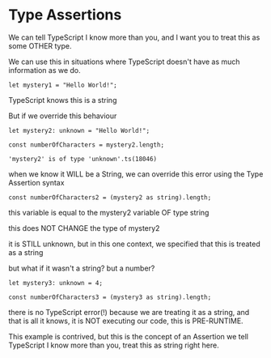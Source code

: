 # Type Assertions

We can tell TypeScript I know more than you, and I want you to treat this as some OTHER type.

We can use this in situations where TypeScript doesn't have as much information as we do.

`let mystery1 = "Hello World!";`

TypeScript knows this is a string

But if we override this behaviour

`let mystery2: unknown = "Hello World!";`

`const numberOfCharacters = mystery2.length;`

`'mystery2' is of type 'unknown'.ts(18046)`

when we know it WILL be a String, we can override this error using the Type Assertion syntax

`const numberOfCharacters2 = (mystery2 as string).length;`

this variable is equal to the mystery2 variable OF type string

this does NOT CHANGE the type of mystery2

it is STILL unknown, but in this one context, we specified that this is treated as a string

but what if it wasn't a string? but a number?

`let mystery3: unknown = 4;`

`const numberOfCharacters3 = (mystery3 as string).length;`

there is no TypeScript error(!) because we are treating it as a string, and that is all it knows,
it is NOT executing our code, this is PRE-RUNTIME.

This example is contrived, but this is the concept of an Assertion we tell TypeScript I know more than you, treat this as string right here.

